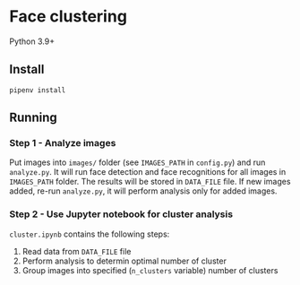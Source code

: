 # Face clustering

Python 3.9+

## Install

```
pipenv install
```

## Running

### Step 1 - Analyze images

Put images into `images/` folder (see `IMAGES_PATH` in `config.py`) and run `analyze.py`. It will run face detection and face recognitions for all images in `IMAGES_PATH` folder. The results will be stored in `DATA_FILE` file.
If new images added, re-run `analyze.py`, it will perform analysis only for added images.

### Step 2 - Use Jupyter notebook for cluster analysis

`cluster.ipynb` contains the following steps:
1. Read data from `DATA_FILE` file
2. Perform analysis to determin optimal number of cluster
3. Group images into specified (`n_clusters` variable) number of clusters